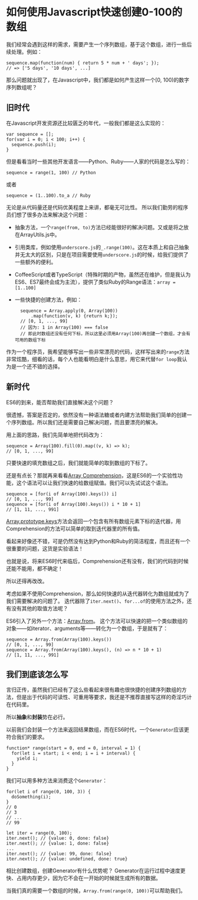 # 如何使用Javascript快速创建0-100的数组

我们经常会遇到这样的需求，需要产生一个序列数组，基于这个数组，进行一些后续处理。例如：

    sequence.map(function(num) { return 5 * num + ' days'; });
    // => ['5 days', '10 days', ...]

那么问题就出现了，在Javascript中，我们都是如何产生这样一个[0, 100)的数字序列数组呢？

## 旧时代

在Javascript开发资源还比较匮乏的年代，一般我们都是这么实现的：

    var sequence = [];
    for(var i = 0; i < 100; i++) {
      sequence.push(i);
    }

但是看看当时一些其他开发语言——Python、Ruby——人家的代码是怎么写的：

    sequence = range(1, 100) // Python

或者

    sequence = (1..100).to_a // Ruby

无论是从代码量还是代码优美程度上来讲，都毫无可比性。
所以我们勤劳的程序员们想了很多办法来解决这个问题：

* 抽象方法，一个`range(from, to)`方法已经能很好的解决问题。又或是将之放在ArrayUtils.js中。
* 引用类库，例如使用`underscore.js`的`_.range(100)`。这在本质上和自己抽象并无太大的区别，只是在项目需要使用`underscore.js`的时候，给我们提供了一些额外的便利。
* CoffeeScript或者TypeScript（特殊时期的产物，虽然还在维护，但是我认为ES6、ES7最终会成为主流），提供了类似Ruby的Range语法：`array = [1..100]`
* 一些快捷的创建方法，例如：

        sequence = Array.apply(0, Array(100))
            .map(function(v, k) {return k;});
        // [0, 1, ..., 99]
        // 因为: 1 in Array(100) === false
        // 即此时数组还没有任何下标，所以这里必须用Array(100)再创建一个数组，才会有可用的数组下标
        
作为一个程序员，我希望能够写出一些非常漂亮的代码，这样写出来的`range`方法非常炫酷，细看的话，每个人也能看明白是什么意思，用它来代替`for loop`我认为是一个还不错的选择。

## 新时代

ES6的到来，能否帮助我们直接解决这个问题？

很遗憾，答案是否定的，依然没有一种语法糖或者内建方法帮助我们简单的创建一个序列数组。所以我们还是需要自己解决问题，而且要漂亮的解决。

用上面的思路，我们先简单地把代码改为：

    sequence = Array(100).fill(0).map((v, k) => k);
    // [0, 1, ..., 99]

只要快速的填充数组之后，我们就能简单的取到数组的下标了。

还是有点长？那就再来看看[Array Comprehension](https://developer.mozilla.org/en-US/docs/Web/JavaScript/Reference/Operators/Array_comprehensions)，这是ES6的一个实验性功能，这个语法可以让我们快速的给数组赋值。我们可以先试试这个语法。

    sequence = [for(i of Array(100).keys()) i]
    // [0, 1, ..., 99]
    sequence = [for(i of Array(100).keys()) i * 10 + 1]
    // [1, 11, ..., 991]

[Array.prototype.keys](https://developer.mozilla.org/en-US/docs/Web/JavaScript/Reference/Global_Objects/Array/keys)方法会返回一个包含有所有数组元素下标的迭代器，用Comprehension的方法可以简单的取到迭代器里的所有值。

看起来好像还不错，可是仍然没有达到Python和Ruby的简洁程度，而且还有一个很重要的问题，这货是实验语法！

也就是说，将来ES6时代来临后，Comprehension还有没有，我们的代码到时候还能不能用，都不确定！

所以还得再改改。

考虑如果不使用Comprehension，那么如何快速的从迭代器转化为数组就成为了我们需要解决的问题了。
迭代器除了`iter.next()`、`for...of`的使用方法之外，还有没有其他的取值方法呢？

ES6引入了另外一个方法：[Array.from](https://developer.mozilla.org/en-US/docs/Web/JavaScript/Reference/Global_Objects/Array/from)。
这个方法可以快速的把一个类似数组的对象——如iterator、arguments等——转化为一个数组，于是就有了：

    sequence = Array.from(Array(100).keys())
    // [0, 1, ..., 99]
    sequence = Array.from(Array(100).keys(), (n) => n * 10 + 1)
    // [1, 11, ..., 991]

## 我们到底该怎么写

言归正传，虽然我们已经有了这么些看起来很有趣也很快捷的创建序列数组的方法，但是出于代码的可读性、可重用等要求，我还是不推荐直接写这样的奇淫巧计在代码里。

所以**抽象**和**封装**势在必行。

以前我们会封装一个方法来返回结果数组，而在ES6时代，一个`Generator`应该更符合我们的要求。

    function* range(start = 0, end = 0, interval = 1) {
      for(let i = start; i < end; i = i + interval) {
        yield i;
      }
    }

我们可以用多种方法来消费这个`Generator`：

    for(let i of range(0, 100, 3)) {
      doSomething(i);
    }
    // 0
    // 3
    // ...
    // 99

    let iter = range(0, 100);
    iter.next(); // {value: 0, done: false}
    iter.next(); // {value: 1, done: false}
    ...
    iter.next(); // {value: 99, done: false}
    iter.next(); // {value: undefined, done: true}

相比创建数组，创建Generator有什么优势呢？
Generator在运行过程中速度更快、占用内存更少，因为它不会在一开始的时候就生成所有的数据。

当我们真的需要一个数组的时候，`Array.from(range(0, 100))`可以帮助我们。

